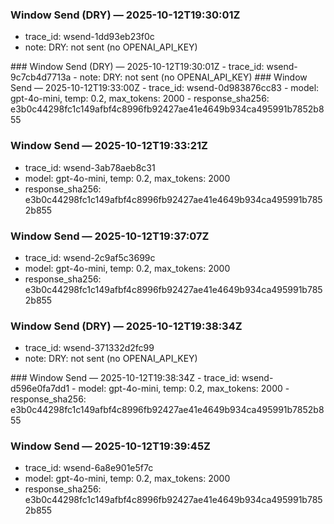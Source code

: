 ### Window Send (DRY) — 2025-10-12T19:30:01Z
- trace_id: wsend-1dd93eb23f0c
- note: DRY: not sent (no OPENAI_API_KEY)

<bundle snapshot omitted>
### Window Send (DRY) — 2025-10-12T19:30:01Z
- trace_id: wsend-9c7cb4d7713a
- note: DRY: not sent (no OPENAI_API_KEY)

<bundle snapshot omitted>
### Window Send — 2025-10-12T19:33:00Z
- trace_id: wsend-0d983876cc83
- model: gpt-4o-mini, temp: 0.2, max_tokens: 2000
- response_sha256: e3b0c44298fc1c149afbf4c8996fb92427ae41e4649b934ca495991b7852b855


### Window Send — 2025-10-12T19:33:21Z
- trace_id: wsend-3ab78aeb8c31
- model: gpt-4o-mini, temp: 0.2, max_tokens: 2000
- response_sha256: e3b0c44298fc1c149afbf4c8996fb92427ae41e4649b934ca495991b7852b855


### Window Send — 2025-10-12T19:37:07Z
- trace_id: wsend-2c9af5c3699c
- model: gpt-4o-mini, temp: 0.2, max_tokens: 2000
- response_sha256: e3b0c44298fc1c149afbf4c8996fb92427ae41e4649b934ca495991b7852b855


### Window Send (DRY) — 2025-10-12T19:38:34Z
- trace_id: wsend-371332d2fc99
- note: DRY: not sent (no OPENAI_API_KEY)

<bundle snapshot omitted>
### Window Send — 2025-10-12T19:38:34Z
- trace_id: wsend-d596e0fa7dd1
- model: gpt-4o-mini, temp: 0.2, max_tokens: 2000
- response_sha256: e3b0c44298fc1c149afbf4c8996fb92427ae41e4649b934ca495991b7852b855


### Window Send — 2025-10-12T19:39:45Z
- trace_id: wsend-6a8e901e5f7c
- model: gpt-4o-mini, temp: 0.2, max_tokens: 2000
- response_sha256: e3b0c44298fc1c149afbf4c8996fb92427ae41e4649b934ca495991b7852b855


